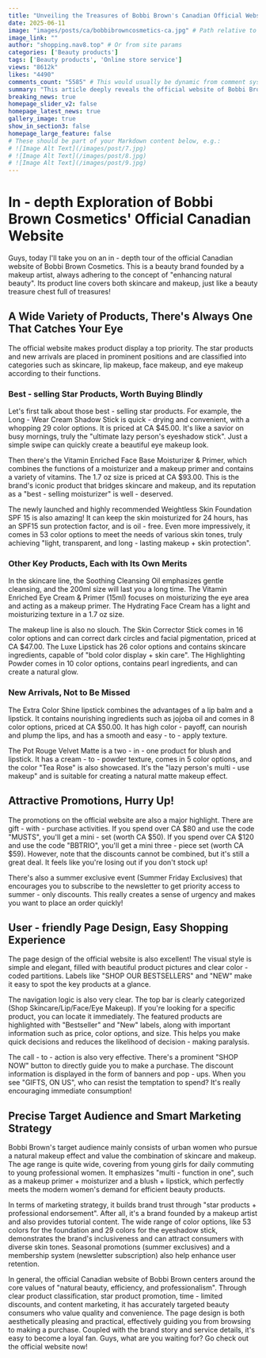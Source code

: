 ```yaml
---
title: "Unveiling the Treasures of Bobbi Brown's Canadian Official Website: Don't Miss the Limited-Time Offers"
date: 2025-06-11
image: "images/posts/ca/bobbibrowncosmetics-ca.jpg" # Path relative to static or assets
image_link: ""
author: "shopping.nav8.top" # Or from site params
categories: ['Beauty products']
tags: ['Beauty products', 'Online store service']
views: "8612k"
likes: "4490"
comments_count: "5585" # This would usually be dynamic from comment system
summary: "This article deeply reveals the official website of Bobbi Brown in Canada. The brand adheres to the concept of enhancing natural beauty. The official website offers a rich range of products, covering both skincare and makeup, including star products and new arrivals. The promotional activities are very attractive, and the page design is user - friendly. Its target users are urban women who pursue a natural makeup look. The brand's strategies are effective and can easily attract consumers to become loyal fans. "
breaking_news: true   
homepage_slider_v2: false  
homepage_latest_news: true  
gallery_image: true  
show_in_section3: false
homepage_large_feature: false
# These should be part of your Markdown content below, e.g.:
# ![Image Alt Text](/images/post/7.jpg)
# ![Image Alt Text](/images/post/8.jpg)
# ![Image Alt Text](/images/post/9.jpg)
---
```


# In - depth Exploration of Bobbi Brown Cosmetics' Official Canadian Website

Guys, today I'll take you on an in - depth tour of the official Canadian website of Bobbi Brown Cosmetics. This is a beauty brand founded by a makeup artist, always adhering to the concept of "enhancing natural beauty". Its product line covers both skincare and makeup, just like a beauty treasure chest full of treasures!

## A Wide Variety of Products, There's Always One That Catches Your Eye

The official website makes product display a top priority. The star products and new arrivals are placed in prominent positions and are classified into categories such as skincare, lip makeup, face makeup, and eye makeup according to their functions.

### Best - selling Star Products, Worth Buying Blindly
Let's first talk about those best - selling star products. For example, the Long - Wear Cream Shadow Stick is quick - drying and convenient, with a whopping 29 color options. It is priced at CA $45.00. It's like a savior on busy mornings, truly the "ultimate lazy person's eyeshadow stick". Just a simple swipe can quickly create a beautiful eye makeup look.

Then there's the Vitamin Enriched Face Base Moisturizer & Primer, which combines the functions of a moisturizer and a makeup primer and contains a variety of vitamins. The 1.7 oz size is priced at CA $93.00. This is the brand's iconic product that bridges skincare and makeup, and its reputation as a "best - selling moisturizer" is well - deserved.

The newly launched and highly recommended Weightless Skin Foundation SPF 15 is also amazing! It can keep the skin moisturized for 24 hours, has an SPF15 sun protection factor, and is oil - free. Even more impressively, it comes in 53 color options to meet the needs of various skin tones, truly achieving "light, transparent, and long - lasting makeup + skin protection".

### Other Key Products, Each with Its Own Merits
In the skincare line, the Soothing Cleansing Oil emphasizes gentle cleansing, and the 200ml size will last you a long time. The Vitamin Enriched Eye Cream & Primer (15ml) focuses on moisturizing the eye area and acting as a makeup primer. The Hydrating Face Cream has a light and moisturizing texture in a 1.7 oz size.

The makeup line is also no slouch. The Skin Corrector Stick comes in 16 color options and can correct dark circles and facial pigmentation, priced at CA $47.00. The Luxe Lipstick has 26 color options and contains skincare ingredients, capable of "bold color display + skin care". The Highlighting Powder comes in 10 color options, contains pearl ingredients, and can create a natural glow.

### New Arrivals, Not to Be Missed
The Extra Color Shine lipstick combines the advantages of a lip balm and a lipstick. It contains nourishing ingredients such as jojoba oil and comes in 8 color options, priced at CA $50.00. It has high color - payoff, can nourish and plump the lips, and has a smooth and easy - to - apply texture.

The Pot Rouge Velvet Matte is a two - in - one product for blush and lipstick. It has a cream - to - powder texture, comes in 5 color options, and the color "Tea Rose" is also showcased. It's the "lazy person's multi - use makeup" and is suitable for creating a natural matte makeup effect.

## Attractive Promotions, Hurry Up!
The promotions on the official website are also a major highlight. There are gift - with - purchase activities. If you spend over CA $80 and use the code "MUSTS", you'll get a mini - set (worth CA $50). If you spend over CA $120 and use the code "BBTRIO", you'll get a mini three - piece set (worth CA $59). However, note that the discounts cannot be combined, but it's still a great deal. It feels like you're losing out if you don't stock up!

There's also a summer exclusive event (Summer Friday Exclusives) that encourages you to subscribe to the newsletter to get priority access to summer - only discounts. This really creates a sense of urgency and makes you want to place an order quickly!

## User - friendly Page Design, Easy Shopping Experience
The page design of the official website is also excellent! The visual style is simple and elegant, filled with beautiful product pictures and clear color - coded partitions. Labels like "SHOP OUR BESTSELLERS" and "NEW" make it easy to spot the key products at a glance.

The navigation logic is also very clear. The top bar is clearly categorized (Shop Skincare/Lip/Face/Eye Makeup). If you're looking for a specific product, you can locate it immediately. The featured products are highlighted with "Bestseller" and "New" labels, along with important information such as price, color options, and size. This helps you make quick decisions and reduces the likelihood of decision - making paralysis.

The call - to - action is also very effective. There's a prominent "SHOP NOW" button to directly guide you to make a purchase. The discount information is displayed in the form of banners and pop - ups. When you see "GIFTS, ON US", who can resist the temptation to spend? It's really encouraging immediate consumption!

## Precise Target Audience and Smart Marketing Strategy
Bobbi Brown's target audience mainly consists of urban women who pursue a natural makeup effect and value the combination of skincare and makeup. The age range is quite wide, covering from young girls for daily commuting to young professional women. It emphasizes "multi - function in one", such as a makeup primer + moisturizer and a blush + lipstick, which perfectly meets the modern women's demand for efficient beauty products.

In terms of marketing strategy, it builds brand trust through "star products + professional endorsement". After all, it's a brand founded by a makeup artist and also provides tutorial content. The wide range of color options, like 53 colors for the foundation and 29 colors for the eyeshadow stick, demonstrates the brand's inclusiveness and can attract consumers with diverse skin tones. Seasonal promotions (summer exclusives) and a membership system (newsletter subscription) also help enhance user retention.

In general, the official Canadian website of Bobbi Brown centers around the core values of "natural beauty, efficiency, and professionalism". Through clear product classification, star product promotion, time - limited discounts, and content marketing, it has accurately targeted beauty consumers who value quality and convenience. The page design is both aesthetically pleasing and practical, effectively guiding you from browsing to making a purchase. Coupled with the brand story and service details, it's easy to become a loyal fan. Guys, what are you waiting for? Go check out the official website now! 

